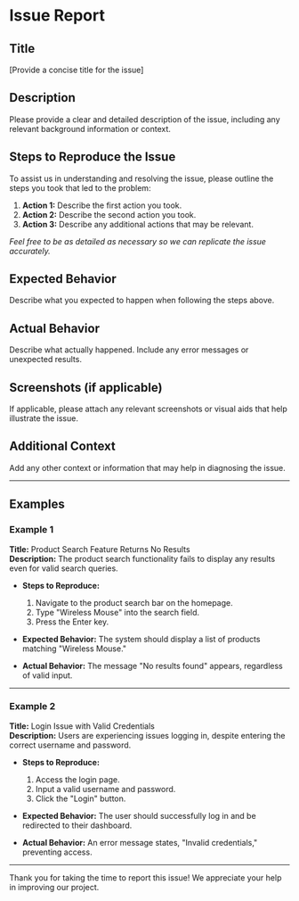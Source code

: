 # Issue Report

## Title

[Provide a concise title for the issue]

## Description

Please provide a clear and detailed description of the issue, including any relevant background information or context.

## Steps to Reproduce the Issue

To assist us in understanding and resolving the issue, please outline the steps you took that led to the problem:

1. **Action 1:** Describe the first action you took.
2. **Action 2:** Describe the second action you took.
3. **Action 3:** Describe any additional actions that may be relevant.

*Feel free to be as detailed as necessary so we can replicate the issue accurately.*


## Expected Behavior

Describe what you expected to happen when following the steps above.

## Actual Behavior

Describe what actually happened. Include any error messages or unexpected results.

## Screenshots (if applicable)

If applicable, please attach any relevant screenshots or visual aids that help illustrate the issue.

## Additional Context

Add any other context or information that may help in diagnosing the issue.

---

## Examples

### Example 1

**Title:** Product Search Feature Returns No Results  
**Description:** The product search functionality fails to display any results even for valid search queries.

- **Steps to Reproduce:**
  1. Navigate to the product search bar on the homepage.
  2. Type "Wireless Mouse" into the search field.
  3. Press the Enter key.

- **Expected Behavior:** The system should display a list of products matching "Wireless Mouse."  
- **Actual Behavior:** The message "No results found" appears, regardless of valid input.

---

### Example 2

**Title:** Login Issue with Valid Credentials  
**Description:** Users are experiencing issues logging in, despite entering the correct username and password.

- **Steps to Reproduce:**
  1. Access the login page.
  2. Input a valid username and password.
  3. Click the "Login" button.

- **Expected Behavior:** The user should successfully log in and be redirected to their dashboard.  
- **Actual Behavior:** An error message states, "Invalid credentials," preventing access.

---

Thank you for taking the time to report this issue! We appreciate your help in improving our project.
